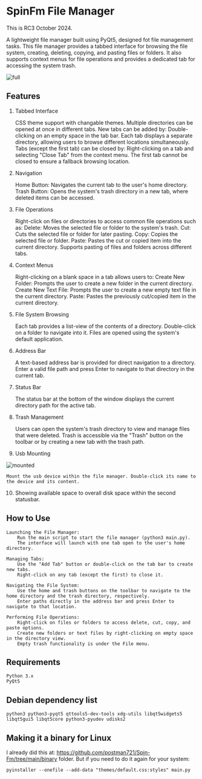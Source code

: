 # SpinFm File Manager

This is RC3 October 2024. 

A lightweight file manager built using PyQt5, designed fot file management tasks. This file manager provides a tabbed interface for browsing the file system, creating, deleting, copying, and pasting files or folders. It also supports context menus for file operations and provides a dedicated tab for accessing the system trash.

![full](https://github.com/user-attachments/assets/564b30c4-5469-4bc3-b9af-d5d42d7997cf)

## Features
1. Tabbed Interface

    CSS theme support with changable themes.
    Multiple directories can be opened at once in different tabs.
    New tabs can be added by:
        Double-clicking on an empty space in the tab bar.
    Each tab displays a separate directory, allowing users to browse different locations simultaneously.
    Tabs (except the first tab) can be closed by:
        Right-clicking on a tab and selecting "Close Tab" from the context menu.
    The first tab cannot be closed to ensure a fallback browsing location.

2. Navigation

    Home Button: Navigates the current tab to the user's home directory.
    Trash Button: Opens the system's trash directory in a new tab, where deleted items can be accessed.

3. File Operations

    Right-click on files or directories to access common file operations such as:
        Delete: Moves the selected file or folder to the system's trash.
        Cut: Cuts the selected file or folder for later pasting.
        Copy: Copies the selected file or folder.
        Paste: Pastes the cut or copied item into the current directory.
    Supports pasting of files and folders across different tabs.

4. Context Menus

    Right-clicking on a blank space in a tab allows users to:
        Create New Folder: Prompts the user to create a new folder in the current directory.
        Create New Text File: Prompts the user to create a new empty text file in the current directory.
        Paste: Pastes the previously cut/copied item in the current directory.

5. File System Browsing

    Each tab provides a list-view of the contents of a directory.
    Double-click on a folder to navigate into it.
    Files are opened using the system's default application.

6. Address Bar

    A text-based address bar is provided for direct navigation to a directory.
    Enter a valid file path and press Enter to navigate to that directory in the current tab.

7. Status Bar

    The status bar at the bottom of the window displays the current directory path for the active tab.

8. Trash Management

    Users can open the system's trash directory to view and manage files that were deleted.
    Trash is accessible via the "Trash" button on the toolbar or by creating a new tab with the trash path.

9. Usb Mounting

![mounted](https://github.com/user-attachments/assets/4c87c0e1-c828-44ec-a8f8-75f562fd9c86)

    Mount the usb device within the file manager. Double-click its name to the device and its content.

10. Showing available space to overall disk space within the second statusbar. 


## How to Use

    Launching the File Manager:
        Run the main script to start the file manager (python3 main.py).
        The interface will launch with one tab open to the user's home directory.

    Managing Tabs:
        Use the "Add Tab" button or double-click on the tab bar to create new tabs.
        Right-click on any tab (except the first) to close it.

    Navigating the File System:
        Use the home and trash buttons on the toolbar to navigate to the home directory and the trash directory, respectively.
        Enter paths directly in the address bar and press Enter to navigate to that location.

    Performing File Operations:
        Right-click on files or folders to access delete, cut, copy, and paste options.
        Create new folders or text files by right-clicking on empty space in the directory view.
        Empty trash functionality is under the File menu.

## Requirements

    Python 3.x
    PyQt5

## Debian dependency list

    python3 python3-pyqt5 qttools5-dev-tools xdg-utils libqt5widgets5 libqt5gui5 libqt5core python3-pyudev udisks2


## Making it a binary for Linux

I already did this at: https://github.com/postman721/Spin-Fm/tree/main/binary folder. But if you need to do it again for your system:

    pyinstaller --onefile --add-data "themes/default.css:styles" main.py
